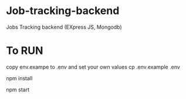 # Job-tracking-backend

Jobs Tracking backend (EXpress JS, Mongodb)

# To RUN

copy env.exampe to .env and set your own values
cp .env.example .env

npm install

npm start
